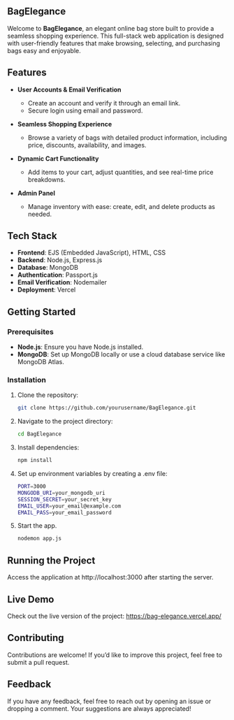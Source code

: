 ## BagElegance 

Welcome to **BagElegance**, an elegant online bag store built to provide a seamless shopping experience. This full-stack web application is designed with user-friendly features that make browsing, selecting, and purchasing bags easy and enjoyable.

## Features

- **User Accounts & Email Verification**
  - Create an account and verify it through an email link.
  - Secure login using email and password.

- **Seamless Shopping Experience**
  - Browse a variety of bags with detailed product information, including price, discounts, availability, and images.

- **Dynamic Cart Functionality**
  - Add items to your cart, adjust quantities, and see real-time price breakdowns.

- **Admin Panel**
  - Manage inventory with ease: create, edit, and delete products as needed.

## Tech Stack

- **Frontend**: EJS (Embedded JavaScript), HTML, CSS
- **Backend**: Node.js, Express.js
- **Database**: MongoDB
- **Authentication**: Passport.js
- **Email Verification**: Nodemailer
- **Deployment**: Vercel

## Getting Started

### Prerequisites

- **Node.js**: Ensure you have Node.js installed.
- **MongoDB**: Set up MongoDB locally or use a cloud database service like MongoDB Atlas.

### Installation

1. Clone the repository:
   ```bash
   git clone https://github.com/yourusername/BagElegance.git
2. Navigate to the project directory:
   ```bash
   cd BagElegance
3. Install dependencies:
   ```bash
   npm install
4. Set up environment variables by creating a .env file:
   ```bash
   PORT=3000
   MONGODB_URI=your_mongodb_uri
   SESSION_SECRET=your_secret_key
   EMAIL_USER=your_email@example.com
   EMAIL_PASS=your_email_password
5. Start the app.
   ```bash
   nodemon app.js

## Running the Project
Access the application at http://localhost:3000 after starting the server.

## Live Demo
Check out the live version of the project: https://bag-elegance.vercel.app/

## Contributing
Contributions are welcome! If you’d like to improve this project, feel free to submit a pull request.

## Feedback
If you have any feedback, feel free to reach out by opening an issue or dropping a comment. Your suggestions are always appreciated!
